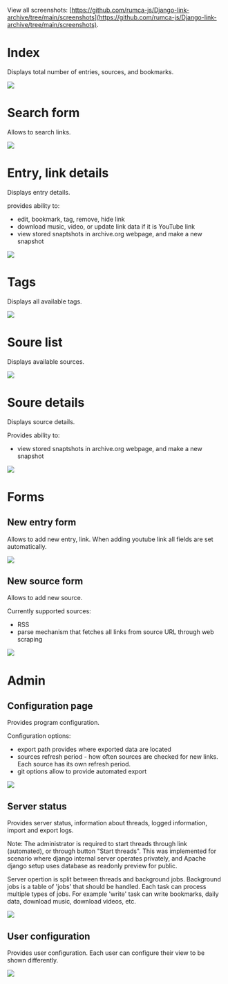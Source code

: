 View all screenshots: [https://github.com/rumca-js/Django-link-archive/tree/main/screenshots](https://github.com/rumca-js/Django-link-archive/tree/main/screenshots).

# Index

Displays total number of entries, sources, and bookmarks.

![](https://raw.githubusercontent.com/rumca-js/Django-link-archive/main/screenshots/index.PNG)

# Search form

Allows to search links.

![](https://raw.githubusercontent.com/rumca-js/Django-link-archive/main/screenshots/search_form.PNG)

# Entry, link details

Displays entry details.

provides ability to:
 - edit, bookmark, tag, remove, hide link
 - download music, video, or update link data if it is YouTube link
 - view stored snaptshots in archive.org webpage, and make a new snapshot

![](https://raw.githubusercontent.com/rumca-js/Django-link-archive/main/screenshots/entry_details.PNG)

# Tags

Displays all available tags.

![](https://raw.githubusercontent.com/rumca-js/Django-link-archive/main/screenshots/tag_view.PNG)

# Soure list

Displays available sources.

![](https://raw.githubusercontent.com/rumca-js/Django-link-archive/main/screenshots/source_list.PNG)

# Soure details

Displays source details.

Provides ability to:
 - view stored snaptshots in archive.org webpage, and make a new snapshot

![](https://raw.githubusercontent.com/rumca-js/Django-link-archive/main/screenshots/source_details.PNG)

# Forms

## New entry form

Allows to add new entry, link. When adding youtube link all fields are set automatically.

![](https://raw.githubusercontent.com/rumca-js/Django-link-archive/main/screenshots/entry_new.PNG)

## New source form

Allows to add new source.

Currently supported sources:
 - RSS
 - parse mechanism that fetches all links from source URL through web scraping

![](https://raw.githubusercontent.com/rumca-js/Django-link-archive/main/screenshots/source_new.PNG)

# Admin

## Configuration page

Provides program configuration.

Configuration options:
 - export path provides where exported data are located
 - sources refresh period - how often sources are checked for new links. Each source has its own refresh period.
 - git options allow to provide automated export

![](https://raw.githubusercontent.com/rumca-js/Django-link-archive/main/screenshots/configuration_page.PNG)

## Server status

Provides server status, information about threads, logged information, import and export logs.

Note: The administrator is required to start threads through link (automated), or through button "Start threads". This was implemented for scenario where django internal server operates privately, and Apache django setup uses database as readonly preview for public.

Server opertion is split between threads and background jobs. Background jobs is a table of 'jobs' that should be handled. Each task can process multiple types of jobs. For example 'write' task can write bookmarks, daily data, download music, download videos, etc.

![](https://raw.githubusercontent.com/rumca-js/Django-link-archive/main/screenshots/server_status.PNG)

## User configuration

Provides user configuration. Each user can configure their view to be shown differently.

![](https://raw.githubusercontent.com/rumca-js/Django-link-archive/main/screenshots/user_configuration_page.PNG)

